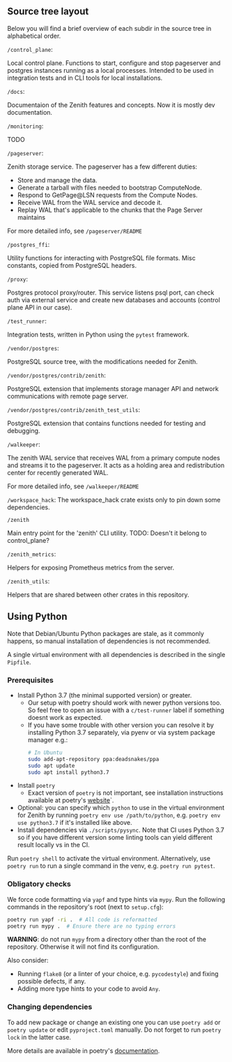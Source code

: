 ## Source tree layout

Below you will find a brief overview of each subdir in the source tree in alphabetical order.

`/control_plane`:

Local control plane.
Functions to start, configure and stop pageserver and postgres instances running as a local processes.
Intended to be used in integration tests and in CLI tools for local installations.

`/docs`:

Documentaion of the Zenith features and concepts.
Now it is mostly dev documentation.

`/monitoring`:

TODO

`/pageserver`:

Zenith storage service.
The pageserver has a few different duties:

- Store and manage the data.
- Generate a tarball with files needed to bootstrap ComputeNode.
- Respond to GetPage@LSN requests from the Compute Nodes.
- Receive WAL from the WAL service and decode it.
- Replay WAL that's applicable to the chunks that the Page Server maintains

For more detailed info, see `/pageserver/README`

`/postgres_ffi`:

Utility functions for interacting with PostgreSQL file formats.
Misc constants, copied from PostgreSQL headers.

`/proxy`:

Postgres protocol proxy/router.
This service listens psql port, can check auth via external service
and create new databases and accounts (control plane API in our case).

`/test_runner`:

Integration tests, written in Python using the `pytest` framework.

`/vendor/postgres`:

PostgreSQL source tree, with the modifications needed for Zenith.

`/vendor/postgres/contrib/zenith`:

PostgreSQL extension that implements storage manager API and network communications with remote page server.

`/vendor/postgres/contrib/zenith_test_utils`:

PostgreSQL extension that contains functions needed for testing and debugging.

`/walkeeper`:

The zenith WAL service that receives WAL from a primary compute nodes and streams it to the pageserver.
It acts as a holding area and redistribution center for recently generated WAL.

For more detailed info, see `/walkeeper/README`

`/workspace_hack`:
The workspace_hack crate exists only to pin down some dependencies.

`/zenith`

Main entry point for the 'zenith' CLI utility.
TODO: Doesn't it belong to control_plane?

`/zenith_metrics`:

Helpers for exposing Prometheus metrics from the server.

`/zenith_utils`:

Helpers that are shared between other crates in this repository.

## Using Python
Note that Debian/Ubuntu Python packages are stale, as it commonly happens,
so manual installation of dependencies is not recommended.

A single virtual environment with all dependencies is described in the single `Pipfile`.

### Prerequisites
- Install Python 3.7 (the minimal supported version) or greater.
    - Our setup with poetry should work with newer python versions too. So feel free to open an issue with a `c/test-runner` label if something doesnt work as expected.
    - If you have some trouble with other version you can resolve it by installing Python 3.7 separately, via pyenv or via system package manager e.g.:
      ```bash
      # In Ubuntu
      sudo add-apt-repository ppa:deadsnakes/ppa
      sudo apt update
      sudo apt install python3.7
      ```
- Install `poetry`
    - Exact version of `poetry` is not important, see installation instructions available at poetry's [website](https://python-poetry.org/docs/#installation)`.
- Optional: you can specify which `python` to use in the virtual environment for Zenith by running `poetry env use /path/to/python`, e.g. `poetry env use python3.7` if it's installed like above.
- Install dependencies via `./scripts/pysync`. Note that CI uses Python 3.7 so if you have different version some linting tools can yield different result locally vs in the CI.

Run `poetry shell` to activate the virtual environment.
Alternatively, use `poetry run` to run a single command in the venv, e.g. `poetry run pytest`.

### Obligatory checks
We force code formatting via `yapf` and type hints via `mypy`.
Run the following commands in the repository's root (next to `setup.cfg`):

```bash
poetry run yapf -ri .  # All code is reformatted
poetry run mypy .  # Ensure there are no typing errors
```

**WARNING**: do not run `mypy` from a directory other than the root of the repository.
Otherwise it will not find its configuration.

Also consider:

* Running `flake8` (or a linter of your choice, e.g. `pycodestyle`) and fixing possible defects, if any.
* Adding more type hints to your code to avoid `Any`.

### Changing dependencies
To add new package or change an existing one you can use `poetry add` or `poetry update` or edit `pyproject.toml` manually. Do not forget to run `poetry lock` in the latter case.

More details are available in poetry's [documentation](https://python-poetry.org/docs/).
